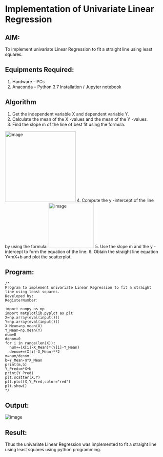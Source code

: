 # Implementation of Univariate Linear Regression
## AIM:
To implement univariate Linear Regression to fit a straight line using least squares.

## Equipments Required:
1. Hardware – PCs
2. Anaconda – Python 3.7 Installation / Jupyter notebook

## Algorithm
1. Get the independent variable X and dependent variable Y.
2. Calculate the mean of the X -values and the mean of the Y -values.
3. Find the slope m of the line of best fit using the formula. 
<img width="231" alt="image" src="https://user-images.githubusercontent.com/93026020/192078527-b3b5ee3e-992f-46c4-865b-3b7ce4ac54ad.png">
4. Compute the y -intercept of the line by using the formula:
<img width="148" alt="image" src="https://user-images.githubusercontent.com/93026020/192078545-79d70b90-7e9d-4b85-9f8b-9d7548a4c5a4.png">
5. Use the slope m and the y -intercept to form the equation of the line.
6. Obtain the straight line equation Y=mX+b and plot the scatterplot.

## Program:
```
/*
Program to implement univariate Linear Regression to fit a straight line using least squares.
Developed by: 
RegisterNumber:

import numpy as np
import matplotlib.pyplot as plt
X=np.array(eval(input()))
Y=np.array(eval(input()))
X_Mean=np.mean(X)
Y_Mean=np.mean(Y)
num=0
denom=0
for i in range(len(X)):
  num+=(X[i]-X_Mean)*(Y[i]-Y_Mean)
  denom+=(X[i]-X_Mean)**2
m=num/denom
b=Y_Mean-m*X_Mean
print(m,b)
Y_Pred=m*X+b
print(Y_Pred)
plt.scatter(X,Y)
plt.plot(X,Y_Pred,color="red")
plt.show() 
*/
```

## Output:
![image](https://github.com/lokesh-khanna/Find-the-best-fit-line-using-Least-Squares-Method/assets/119606216/da8d028f-5e78-4526-acb9-a2782fceef2e)



## Result:
Thus the univariate Linear Regression was implemented to fit a straight line using least squares using python programming.
